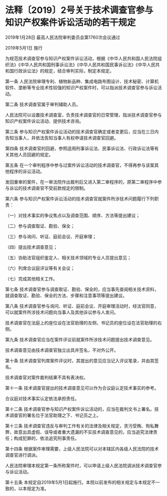 # 法释〔2019〕2号关于技术调查官参与知识产权案件诉讼活动的若干规定

2019年1月28日 最高人民法院审判委员会第1760次会议通过

2019年5月1日 施行

<!-- INFO END -->

为规范技术调查官参与知识产权案件诉讼活动，根据《中华人民共和国人民法院组织法》《中华人民共和国刑事诉讼法》《中华人民共和国民事诉讼法》《中华人民共和国行政诉讼法》的规定，结合审判实际，制定本规定。

第一条 人民法院审理专利、植物新品种、集成电路布图设计、技术秘密、计算机软件、垄断等专业技术性较强的知识产权案件时，可以指派技术调查官参与诉讼活动。

第二条 技术调查官属于审判辅助人员。

人民法院可以设置技术调查室，负责技术调查官的日常管理，指派技术调查官参与知识产权案件诉讼活动、提供技术咨询。

第三条 参与知识产权案件诉讼活动的技术调查官确定或者变更后，应当在三日内告知当事人，并依法告知当事人有权申请技术调查官回避。

第四条 技术调查官的回避，参照适用刑事诉讼法、民事诉讼法、行政诉讼法等有关其他人员回避的规定。

第五条 在一个审判程序中参与过案件诉讼活动的技术调查官，不得再参与该案其他程序的诉讼活动。

发回重审的案件，在一审法院作出裁判后又进入第二审程序的，原第二审程序中参与诉讼的技术调查官不受前款规定的限制。

第六条 参与知识产权案件诉讼活动的技术调查官就案件所涉技术问题履行下列职责：

（一）对技术事实的争议焦点以及调查范围、顺序、方法等提出建议；

（二）参与调查取证、勘验、保全；

（三）参与询问、听证、庭前会议、开庭审理；

（四）提出技术调查意见；

（五）协助法官组织鉴定人、相关技术领域的专业人员提出意见；

（六）列席合议庭评议等有关会议；

（七）完成其他相关工作。

第七条 技术调查官参与调查取证、勘验、保全的，应当事先查阅相关技术资料，就调查取证、勘验、保全的方法、步骤和注意事项等提出建议。

第八条 技术调查官参与询问、听证、庭前会议、开庭审理活动时，经法官同意，可以就案件所涉技术问题向当事人及其他诉讼参与人发问。

技术调查官在法庭上的座位设在法官助理的左侧，书记员的座位设在法官助理的右侧。

第九条 技术调查官应当在案件评议前就案件所涉技术问题提出技术调查意见。

技术调查意见由技术调查官独立出具并签名，不对外公开。

第十条 技术调查官列席案件评议时，其提出的意见应当记入评议笔录，并由其签名。

技术调查官对案件裁判结果不具有表决权。

第十一条 技术调查官提出的技术调查意见可以作为合议庭认定技术事实的参考。

合议庭对技术事实认定依法承担责任。

第十二条 技术调查官参与知识产权案件诉讼活动的，应当在裁判文书上署名。技术调查官的署名位于法官助理之下、书记员之上。

第十三条 技术调查官违反与审判工作有关的法律及相关规定，贪污受贿、徇私舞弊，故意出具虚假、误导或者重大遗漏的不实技术调查意见的，应当追究法律责任；构成犯罪的，依法追究刑事责任。

第十四条 根据案件审理需要，上级人民法院可以对本辖区内各级人民法院的技术调查官进行调派。

人民法院审理本规定第一条所称案件时，可以申请上级人民法院调派技术调查官参与诉讼活动。

第十五条 本规定自2019年5月1日起施行。本院以前发布的相关规定与本规定不一致的，以本规定为准。